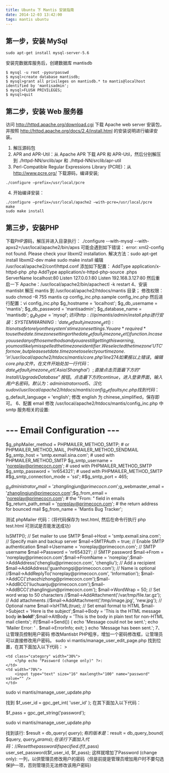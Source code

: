 ```yaml
---
title: Ubuntu 下 Mantis 安装指南
date: 2014-12-03 13:42:00
tags: mantis ubuntu
---
```


## 第一步，安装 MySql
```
sudo apt-get install mysql-server-5.6
```
安装完数据库服务后，创建数据库 mantisdb
```
$ mysql -u root -pyourpasswd
$ mysql>create database mantisdb;
$ mysql>grant all privileges on mantisdb.* to mantis@localhost identified by 'mantisadmin';
$ mysql>FLUSH PRIVILEGES;
$ mysql>quit
```
## 第二步，安装 Web 服务器
访问 http://httpd.apache.org/download.cgi 下载 Apache web server 安装包，并按照 http://httpd.apache.org/docs/2.4/install.html 的安装说明进行编译安装。

1. 解压源码包
2. APR and APR-Util：从 Apache APR 下载 APR 和 APR-Util，然后分别解压到 ./httpd-NN/srclib/apr 和 ./httpd-NN/srclib/apr-util
3. Perl-Compatible Regular Expressions Library (PCRE)：从 http://www.pcre.org/ 下载源码，编译安装;
```
./configure –prefix=/usr/local/pcre
```
4. 开始编译安装：
```
./configure –prefix=/usr/local/apache2 –with-pcre=/usr/local/pcre
make
sudo make install
```
## 第三步，安装PHP
下载PHP源码，解压并进入目录执行：
./configure --with-mysql --with-apxs2=/usr/local/apache2/bin/apxs
可能会遇到如下错误：
error: xml2-config not found. Please check your libxml2 installation.
解决方法：sudo apt-get install libxml2-dev
make
sudo make install
编辑 /usr/local/apache2/conf/httpd.conf 添加如下配置：
AddType application/x-httpd-php .php
AddType application/x-httpd-php-source .phps
ServerName localhost:80
Listen 127.0.0.1:80
Listen 192.168.3.127:80
然后重启一下 Apache：/usr/local/apache2/bin/apachectl -k restart
4、安装 mantisbt
解压 mantis 到 /usr/local/apache2/htdocs/mantis 目录；
修改权限： sudo chmod –R 755 mantis
cp config_inc.php.sample config_inc.php
然后进行配置：vi config_inc.php
$g_hostname      = 'localhost';
$g_db_username   = 'mantis';
$g_db_password   = 'mantisadmin';
$g_database_name = 'mantisdb';
$g_db_type       = 'mysql';
访问 http://ip/mantis/admin/install.php 进行安装：
SYSTEM WARNING: 'date_default_timezone_get(): It is not safe to rely on the system's timezone settings. You are *required* to use the date.timezone setting or the date_default_timezone_set() function. In case you used any of those methods and you are still getting this warning, you most likely misspelled the timezone identifier. We selected the timezone 'UTC' for now, but please set date.timezone to select your timezone.' in '/usr/local/apache2/htdocs/mantis/core.php' line 274
如果报以上错误，编辑core.php文件，在文件开始处加一行代码：date_default_timezone_set('Asia/Shanghai'）;
直接点击页面最下方的“Install/Upgrade Database”按钮。
点击最下方的 continue，进入登录界面，输入用户名密码，默认为：
administrator root
5、汉化
sudo vi /usr/local/apache2/htdocs/mantis/config_defaults_inc.php
找到代码：$g_default_language                = 'english';
修改 english 为 chinese_simplified，保存即可。
6、配置 email
修改 /usr/local/apache2/htdocs/mantis/config_inc.php 中 smtp 服务相关的设置:

# --- Email Configuration ---
$g_phpMailer_method             = PHPMAILER_METHOD_SMTP; # or PHPMAILER_METHOD_MAIL, PHPMAILER_METHOD_SENDMAIL
$g_smtp_host                    = 'smtp.exmail.sina.com'; # used with PHPMAILER_METHOD_SMTP
$g_smtp_username                = 'noreplay@primecocn.com'; # used with PHPMAILER_METHOD_SMTP
$g_smtp_password                = 'nr654321'; # used with PHPMAILER_METHOD_SMTP
#$g_smtp_connection_mode                = 'ssl';
#$g_smtp_port                   = 465;

$g_administrator_email  = 'zhanglingjun@primecocn.com';$g_webmaster_email      = 'zhanglingjun@primecocn.com';$g_from_email           = 'noreplay@primecocn.com';     # the "From: " field in emails
$g_return_path_email    = 'noreplay@primecocn.com'; # the return address for bounced mail
$g_from_name                    = 'Mantis Bug Tracker';


测试 phpMailer 代码：（将代码保存为 test.html, 然后在命令行执行 php test.html 可测试是否能发送成功）

<?phprequire 'class.phpmailer.php';
$mail = new PHPMailer;
$mail->IsSMTP();                       // Set mailer to use SMTP
$mail->Host = 'smtp.exmail.sina.com';  // Specify main and backup server
$mail->SMTPAuth = true;                               // Enable SMTP authentication
$mail->Username = 'noreplay@primecocn.com';                            // SMTP username
$mail->Password = 'nr654321';                           // SMTP password

$mail->From = 'noreplay@primecocn.com';$mail->FromName = 'noreplay';$mail->AddAddress('chengliu@primecocn.com', 'chengliu');  // Add a recipient
$mail->AddAddress('guanhongqi@primecocn.com');               // Name is optional
//$mail->AddReplyTo('noreplay@primecocn.com', 'Information');
$mail->AddCC('zhaozhizhong@primecocn.com');$mail->AddBCC('liuchuanju@primecocn.com');$mail->AddBCC('zhanglingjun@primecocn.com');
$mail->WordWrap = 50;                                 // Set word wrap to 50 characters
//$mail->AddAttachment('/var/tmp/file.tar.gz');         // Add attachments
//$mail->AddAttachment('/tmp/image.jpg', 'new.jpg');    // Optional name
$mail->IsHTML(true);                                  // Set email format to HTML

$mail->Subject = 'Here is the subject';$mail->Body    = 'This is the HTML message body <b>in bold!</b>';$mail->AltBody = 'This is the body in plain text for non-HTML mail clients';
if(!$mail->Send()) {
   echo 'Message could not be sent.';
   echo 'Mailer Error: ' . $mail->ErrorInfo;
   exit;
}
echo 'Message has been sent.';

7、让管理员控制用户密码

修改Mantisbt PHP程序，增加一个密码修改框，让管理员可以直接修改用户密码。

sudo vi mantis/manage_user_edit_page.php
找到<!-- Email -->位置，在其下面加入以下代码：
<!-- Password -->
<tr <?php echo helper_alternate_class( 1 ) ?>>
    <td class="category" width="30%">
        <?php echo "Password (change only)" ?>:
    </td>
    <td width="70%">
        <input type="text" size="16" maxlength="100" name="password" value="" />
    </td>
</tr>

sudo vi mantis/manage_user_update.php

找到 $f_user_id = gpc_get_int( 'user_id' ); 在其下面加入以下代码：

$f_pass = gpc_get_string('password');

sudo vi mantis/manage_user_update.php

找到该行: $result = db_query( $query );
有的版本是：$result = db_query_bound( $query, $query_params );
在该行下面加入代码：
//Reset the password if specified.
 if ($f_pass) user_set_password($f_user_id, $f_pass);
这样就增加了Password (change only): 一列，以供管理员修改用户的密码（但是前提是管理员增加用户时不要勾选保护一项，否则管理员无法修改该用户密码）

